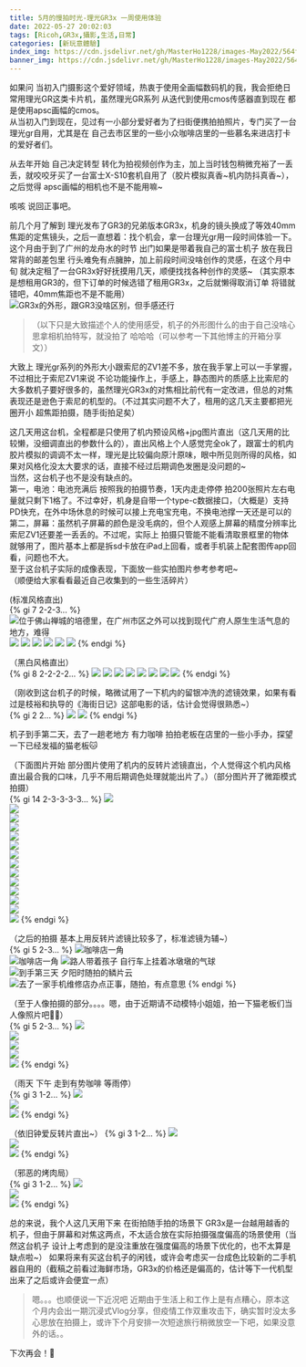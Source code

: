 ```yaml
---
title: 5月的慢拍时光-理光GR3x 一周使用体验
date: 2022-05-27 20:02:03
tags: [Ricoh,GR3x,攝影,生活,日常]
categories: [新玩意體驗]
index_img: https://cdn.jsdelivr.net/gh/MasterHo1228/images-May2022/564f038e2a689f354815cf2ded94a0e.jpg
banner_img: https://cdn.jsdelivr.net/gh/MasterHo1228/images-May2022/564f038e2a689f354815cf2ded94a0e.jpg
---
```


如果问 当初入门摄影这个爱好领域，热衷于使用全画幅数码机的我，我会拒绝日常用理光GR这类卡片机，虽然理光GR系列 从迭代到使用cmos传感器直到现在 都是使用apsc画幅的cmos。  
从当初入门到现在，见过有一小部分爱好者为了扫街便携拍拍照片，专门买了一台理光gr自用，尤其是在 自己去市区里的一些小众咖啡店里的一些慕名来进店打卡的爱好者们。

从去年开始 自己决定转型 转化为拍视频创作为主，加上当时钱包稍微充裕了一丢丢，就咬咬牙买了一台富士X-S10套机自用了（胶片模拟真香~机内防抖真香~），之后觉得 apsc画幅的相机也不是不能用嘛~  

咳咳 说回正事吧。  
  
前几个月了解到 理光发布了GR3的兄弟版本GR3x，机身的镜头换成了等效40mm焦距的定焦镜头，之后一直想着：找个机会，拿一台理光gr用一段时间体验一下。  
这个月由于到了广州的龙舟水的时节 出门如果是带着我自己的富士机子 放在我日常背的邮差包里 行头难免有点臃肿，加上前段时间没啥创作的灵感，在这个月中旬 就决定租了一台GR3x好好抚摸用几天，顺便找找各种创作的灵感~
（其实原本是想租用GR3的，但下订单的时候选错了租用GR3x，之后就懒得取消订单 将错就错吧，40mm焦距也不是不能用）  
![GR3x的外形，跟GR3没啥区别，但手感还行](https://cdn.jsdelivr.net/gh/MasterHo1228/images-May2022/564f038e2a689f354815cf2ded94a0e.jpg)
  
> （以下只是大致描述个人的使用感受，机子的外形图什么的由于自己没啥心思拿相机拍特写，就没拍了 哈哈哈（可以参考一下其他博主的开箱分享文））

大致上 理光gr系列的外形大小跟索尼的ZV1差不多，放在我手掌上可以一手掌握，不过相比于索尼ZV1来说 不论功能操作上，手感上，静态图片的质感上比索尼的大多数机子要好很多的，虽然理光GR3x的对焦相比前代有一定改进，但总的对焦表现还是逊色于索尼的机型的。（不过其实问题不大了，租用的这几天主要都把光圈开小 超焦距拍摄，随手街拍足矣）  
  
这几天用这台机，全程都是只使用了机内预设风格+jpg图片直出（这几天用的比较懒，没细调直出的参数什么的），直出风格上个人感觉完全ok了，跟富士的机内胶片模拟的调调不太一样，理光是比较偏向原汁原味，眼中所见则所得的风格，如果对风格化没太大要求的话，直接不经过后期调色发圈是没问题的~  
当然，这台机子也不是没有缺点的。  
第一，电池：电池充满后 按照我的拍摄节奏，1天内走走停停 拍200张照片左右电量就只剩下1格了。不过幸好，机身是自带一个type-c数据接口，（大概是）支持PD快充，在外中场休息的时候可以接上充电宝充电，不换电池撑一天还是可以的  
第二，屏幕：虽然机子屏幕的颜色是没毛病的，但个人观感上屏幕的精度分辨率比索尼ZV1还要差一丢丢的。不过呢，实际上 拍摄只管能不能看清取景框里的物体就够用了，图片基本上都是拆sd卡放在iPad上回看，或者手机装上配套图传app回看，问题也不大。  
至于这台机子实际的成像表现，下面放一些实拍图片参考参考吧~  
（顺便给大家看看最近自己收集到的一些生活碎片）

(标准风格直出)  
{% gi 7 2-2-3... %}
  ![位于佛山禅城的培德里，在广州市区之外可以找到现代广府人原生生活气息的地方，难得](https://cdn.jsdelivr.net/gh/MasterHo1228/images-May2022/20220516-R0004204.jpg)
  ![](https://cdn.jsdelivr.net/gh/MasterHo1228/images-May2022/20220516-R0004198.jpg)
  ![](https://cdn.jsdelivr.net/gh/MasterHo1228/images-May2022/20220516-R0004206.jpg)
  ![](https://cdn.jsdelivr.net/gh/MasterHo1228/images-May2022/20220516-R0004218.jpg)
  ![](https://cdn.jsdelivr.net/gh/MasterHo1228/images-May2022/20220516-R0004194.jpg)
  ![](https://cdn.jsdelivr.net/gh/MasterHo1228/images-May2022/20220516-R0004227.jpg)
  ![](https://cdn.jsdelivr.net/gh/MasterHo1228/images-May2022/20220516-R0004221.jpg)
{% endgi %} 

（黑白风格直出）  
{% gi 8 2-2-2-2... %}
  ![](https://cdn.jsdelivr.net/gh/MasterHo1228/images-May2022/20220517-R0004461.jpg)
  ![](https://cdn.jsdelivr.net/gh/MasterHo1228/images-May2022/20220518-R0004584.jpg)
  ![](https://cdn.jsdelivr.net/gh/MasterHo1228/images-May2022/20220516-R0004165.jpg)
  ![](https://cdn.jsdelivr.net/gh/MasterHo1228/images-May2022/20220516-R0004229.jpg)
  ![](https://cdn.jsdelivr.net/gh/MasterHo1228/images-May2022/20220516-R0004167.jpg)
  ![](https://cdn.jsdelivr.net/gh/MasterHo1228/images-May2022/20220518-R0004585.jpg)
  ![](https://cdn.jsdelivr.net/gh/MasterHo1228/images-May2022/20220519-R0004611.jpg)
  ![](https://cdn.jsdelivr.net/gh/MasterHo1228/images-May2022/20220516-R0004249.jpg)
{% endgi %}  

（刚收到这台机子的时候，略微试用了一下机内的留银冲洗的滤镜效果，如果有看过是枝裕和执导的《海街日记》这部电影的话，估计会觉得很熟悉~）  
{% gi 2 2... %}
  ![](https://cdn.jsdelivr.net/gh/MasterHo1228/images-May2022/20220515-R0004081.jpg)
  ![](https://cdn.jsdelivr.net/gh/MasterHo1228/images-May2022/20220515-R0004119.jpg)
{% endgi %} 

机子到手第二天，去了一趟老地方 有力咖啡 拍拍老板在店里的一些小手办，探望一下已经发福的猫老板🐱  

（下面图片开始 部分图片使用了机内的反转片滤镜直出，个人觉得这个机内风格直出最合我的口味，几乎不用后期调色处理就能出片了。）（部分图片开了微距模式拍摄）  
{% gi 14 2-3-3-3-3... %}
  ![](https://cdn.jsdelivr.net/gh/MasterHo1228/images-May2022/20220516-R0004310.jpg)  
  ![](https://cdn.jsdelivr.net/gh/MasterHo1228/images-May2022/20220516-R0004304.jpg)  
  ![](https://cdn.jsdelivr.net/gh/MasterHo1228/images-May2022/20220516-R0004265.jpg)  
  ![](https://cdn.jsdelivr.net/gh/MasterHo1228/images-May2022/20220516-R0004266.jpg)  
  ![](https://cdn.jsdelivr.net/gh/MasterHo1228/images-May2022/20220516-R0004271.jpg)  
  ![](https://cdn.jsdelivr.net/gh/MasterHo1228/images-May2022/20220516-R0004267.jpg)  
  ![](https://cdn.jsdelivr.net/gh/MasterHo1228/images-May2022/20220516-R0004269.jpg)  
  ![](https://cdn.jsdelivr.net/gh/MasterHo1228/images-May2022/20220516-R0004320.jpg)  
  ![](https://cdn.jsdelivr.net/gh/MasterHo1228/images-May2022/20220516-R0004337.jpg)  
  ![](https://cdn.jsdelivr.net/gh/MasterHo1228/images-May2022/20220516-R0004317.jpg)  
  ![](https://cdn.jsdelivr.net/gh/MasterHo1228/images-May2022/20220516-R0004316.jpg)  
  ![](https://cdn.jsdelivr.net/gh/MasterHo1228/images-May2022/20220516-R0004338.jpg)  
  ![](https://cdn.jsdelivr.net/gh/MasterHo1228/images-May2022/20220516-R0004356.jpg)  
  ![](https://cdn.jsdelivr.net/gh/MasterHo1228/images-May2022/20220516-R0004360.jpg)
{% endgi %}

（之后的拍摄 基本上用反转片滤镜比较多了，标准滤镜为辅~）  
{% gi 5 2-3... %}
  ![咖啡店一角](https://cdn.jsdelivr.net/gh/MasterHo1228/images-May2022/20220517-R0004418.jpg)  
  ![咖啡店一角](https://cdn.jsdelivr.net/gh/MasterHo1228/images-May2022/20220517-R0004424.jpg) 
  ![路人带着孩子 自行车上挂着冰墩墩的气球](https://cdn.jsdelivr.net/gh/MasterHo1228/images-May2022/20220517-R0004490.jpg)  
  ![到手第三天 夕阳时随拍的鳞片云](https://cdn.jsdelivr.net/gh/MasterHo1228/images-May2022/20220517-R0004495.jpg)
  ![去了一家手机维修店办点正事，随拍，有点意思](https://cdn.jsdelivr.net/gh/MasterHo1228/images-May2022/20220517-R0004396.jpg)
{% endgi %} 

（至于人像拍摄的部分。。。。嗯，由于近期请不动模特小姐姐，拍一下猫老板们当人像照片吧🌚🌚）  
{% gi 5 2-3... %}
  ![](https://cdn.jsdelivr.net/gh/MasterHo1228/images-May2022/20220517-R0004566.jpg)  
  ![](https://cdn.jsdelivr.net/gh/MasterHo1228/images-May2022/20220517-R0004568.jpg)  
  ![](https://cdn.jsdelivr.net/gh/MasterHo1228/images-May2022/20220517-R0004516.jpg)  
  ![](https://cdn.jsdelivr.net/gh/MasterHo1228/images-May2022/20220517-R0004523.jpg)  
  ![](https://cdn.jsdelivr.net/gh/MasterHo1228/images-May2022/20220517-R0004573.jpg)
{% endgi %}
  
（雨天 下午 走到有势咖啡 等雨停）  
{% gi 3 1-2... %}
  ![](https://cdn.jsdelivr.net/gh/MasterHo1228/images-May2022/20220521-R0004634.jpg)  
  ![](https://cdn.jsdelivr.net/gh/MasterHo1228/images-May2022/20220521-R0004628.jpg)  
  ![](https://cdn.jsdelivr.net/gh/MasterHo1228/images-May2022/20220521-R0004638.jpg)
{% endgi %}  

（依旧钟爱反转片直出~）
{% gi 3 1-2... %}
  ![](https://cdn.jsdelivr.net/gh/MasterHo1228/images-May2022/20220521-R0004620.jpg)  
  ![](https://cdn.jsdelivr.net/gh/MasterHo1228/images-May2022/20220522-R0004657.jpg)  
  ![](https://cdn.jsdelivr.net/gh/MasterHo1228/images-May2022/20220522-R0004662.jpg)
{% endgi %}  

（邪恶的烤肉局）  
{% gi 3 1-2... %}
  ![](https://cdn.jsdelivr.net/gh/MasterHo1228/images-May2022/20220522-R0004687.jpg)  
  ![](https://cdn.jsdelivr.net/gh/MasterHo1228/images-May2022/20220522-R0004689.jpg)  
  ![](https://cdn.jsdelivr.net/gh/MasterHo1228/images-May2022/20220522-R0004691.jpg)
{% endgi %}

总的来说，我个人这几天用下来 在街拍随手拍的场景下 GR3x是一台越用越香的机子，但由于屏幕和对焦这两点，不太适合放在实际拍摄强度偏高的场景使用（当然这台机子 设计上考虑到的是没注重放在强度偏高的场景下优化的，也不太算是缺点啦~）
如果将来有买这台机子的闲钱，或许会考虑买一台成色比较新的二手机器自用的（截稿之前看过海鲜市场，GR3x的价格还是偏高的，估计等下一代机型出来了之后或许会便宜一点）

> 嗯。。。也顺便说一下近况吧 近期由于生活上和工作上是有点糟心，原本这个月内会出一期沉浸式Vlog分享，但疫情工作双重攻击下，确实暂时没太多心思放在拍摄上，或许下个月安排一次短途旅行稍微放空一下吧，如果没意外的话。。  

下次再会！🌝